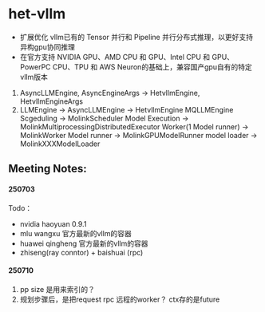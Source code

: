 # het-vllm

- 扩展优化 vllm已有的 Tensor 并行和 Pipeline 并行分布式推理，以更好支持异构gpu协同推理
- 在官方支持 NVIDIA GPU、AMD CPU 和 GPU、Intel CPU 和 GPU、PowerPC CPU、TPU 和 AWS Neuron的基础上，兼容国产gpu自有的特定vllm版本

1. AsyncLLMEngine, AsyncEngineArgs -> HetvllmEngine, HetvllmEngineArgs
2. LLMEngine -> AsyncLLMEngine -> HetvllmEngine
    MQLLMEngine 
    Scgeduling -> MolinkScheduler
    Model Execution -> MolinkMultiprocessingDistributedExecutor
    Worker(1 Model runner) -> MolinkWorker
    Model runner -> MolinkGPUModelRunner
        model loader -> MolinkXXXModelLoader 

## Meeting Notes: 
#### 250703
Todo：
- nvidia haoyuan 0.9.1
- mlu wangxu 官方最新的vllm的容器
- huawei qingheng 官方最新的vllm的容器
- zhiseng(ray conntor) + baishuai (rpc)

#### 250710
1. pp size 是用来索引的？
2. 规划步骤后，是把request rpc 远程的worker？ ctx存的是future